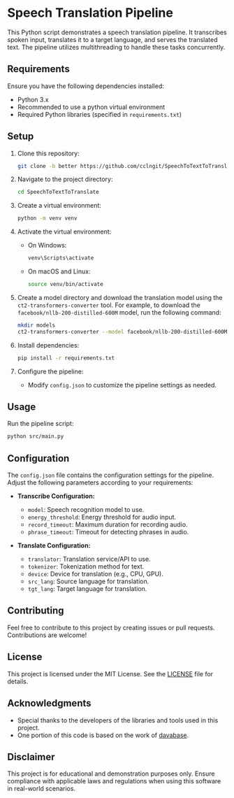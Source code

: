 # Speech Translation Pipeline

This Python script demonstrates a speech translation pipeline. It transcribes spoken input, translates it to a target language, and serves the translated text. The pipeline utilizes multithreading to handle these tasks concurrently.

## Requirements

Ensure you have the following dependencies installed:

- Python 3.x
- Recommended to use a python virtual environment
- Required Python libraries (specified in `requirements.txt`)

## Setup

1. Clone this repository:

    ```bash
    git clone -b better https://github.com/cclngit/SpeechToTextToTranslate.git
    ```

2. Navigate to the project directory:

    ```bash
    cd SpeechToTextToTranslate
    ```

3. Create a virtual environment:

    ```bash
    python -m venv venv
    ```

4. Activate the virtual environment:

    - On Windows:

        ```bash
        venv\Scripts\activate
        ```

    - On macOS and Linux:

        ```bash
        source venv/bin/activate
        ```

5. Create a model directory and download the translation model using the `ct2-transformers-converter` tool. For example, to download the `facebook/nllb-200-distilled-600M` model, run the following command:

    ```bash
    mkdir models
    ct2-transformers-converter --model facebook/nllb-200-distilled-600M --output_dir models/nllb-200-distilled-600M
    ```

6. Install dependencies:

    ```bash
    pip install -r requirements.txt
    ```

7. Configure the pipeline:

    - Modify `config.json` to customize the pipeline settings as needed.

## Usage

Run the pipeline script:

```bash
python src/main.py
```

## Configuration

The `config.json` file contains the configuration settings for the pipeline. Adjust the following parameters according to your requirements:

- **Transcribe Configuration:**
  - `model`: Speech recognition model to use.
  - `energy_threshold`: Energy threshold for audio input.
  - `record_timeout`: Maximum duration for recording audio.
  - `phrase_timeout`: Timeout for detecting phrases in audio.

- **Translate Configuration:**
  - `translator`: Translation service/API to use.
  - `tokenizer`: Tokenization method for text.
  - `device`: Device for translation (e.g., CPU, GPU).
  - `src_lang`: Source language for translation.
  - `tgt_lang`: Target language for translation.

## Contributing

Feel free to contribute to this project by creating issues or pull requests. Contributions are welcome!

## License

This project is licensed under the MIT License. See the [LICENSE](LICENSE) file for details.

## Acknowledgments

- Special thanks to the developers of the libraries and tools used in this project.
- One portion of this code is based on the work of [davabase](https://github.com/davabase/whisper_real_time).

## Disclaimer

This project is for educational and demonstration purposes only. Ensure compliance with applicable laws and regulations when using this software in real-world scenarios.